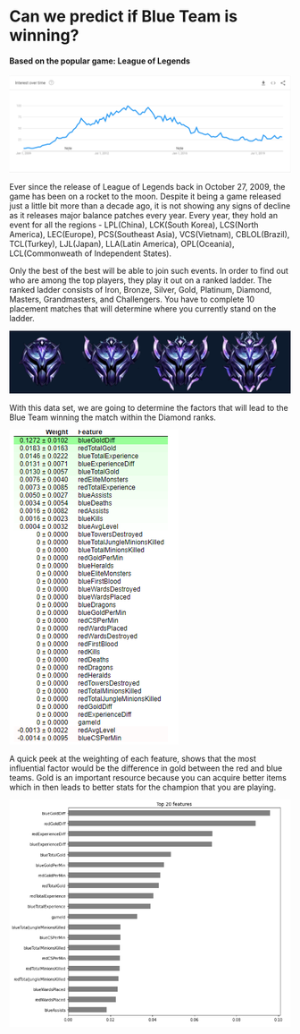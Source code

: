 # Can we predict if Blue Team is winning?
#### Based on the popular game: League of Legends

![Popularity](/images/01.png)

Ever since the release of League of Legends back in October 27, 2009, the game has been on a rocket to the moon. Despite it being a game released just a little bit more than a decade ago, it is not showing any signs of decline as it releases major balance patches every year. Every year, they hold an event for all the regions - LPL(China), LCK(South Korea), LCS(North America), LEC(Europe), PCS(Southeast Asia), VCS(Vietnam), CBLOL(Brazil), TCL(Turkey), LJL(Japan), LLA(Latin America), OPL(Oceania), LCL(Commonweath of Independent States). 

Only the best of the best will be able to join such events. In order to find out who are among the top players, they play it out on a ranked ladder. The ranked ladder consists of Iron, Bronze, Silver, Gold, Platinum, Diamond, Masters, Grandmasters, and Challengers. You have to complete 10 placement matches that will determine where you currently stand on the ladder. 

![Diamond](/images/dia.png)

With this data set, we are going to determine the factors that will lead to the Blue Team winning the match within the Diamond ranks.

![Top features weight](/images/weight1.png)

A quick peek at the weighting of each feature, shows that the most influential factor would be the difference in gold between the red and blue teams. Gold is an important resource because you can acquire better items which in then leads to better stats for the champion that you are playing. 

![Features](/images/features.png)
